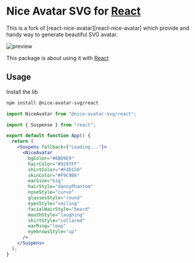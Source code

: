 # Nice Avatar SVG for [React](https://github.com/facebook/react/)

This is a fork of [react-nice-avatar][react-nice-avatar] which provide and handy way to generate beautiful SVG avatar.

![preview](../preview.png)

This package is about using it with [React](https://github.com/facebook/react/)

## Usage

Install the lib

```sh
npm install @nice-avatar-svg/react
```

```jsx
import NiceAvatar from "@nice-avatar-svg/react";

import { Suspense } from "react";

export default function App() {
  return (
    <Suspens fallback={"Loading..."}>
      <NiceAvatar
        bgColor="#6BD9E9"
        hairColor="#9287FF"
        shirtColor="#F4D150"
        skinColor="#F9C9B6"
        earSize="big"
        hairStyle="dannyPhantom"
        noseStyle="curve"
        glassesStyle="round"
        eyesStyle="smiling"
        facialHairStyle="beard"
        mouthStyle="laughing"
        shirtStyle="collared"
        earRing="loop"
        eyebrowsStyle="up"
      />
    </Suspens>
  );
}
```
